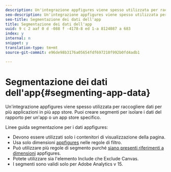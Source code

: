 ```yaml
---
description: Un'integrazione appfigures viene spesso utilizzata per raccogliere dati per più applicazioni in più app store. Puoi creare segmenti per isolare i dati del rapporto per un'app o un app store specifico.
seo-description: Un'integrazione appfigures viene spesso utilizzata per raccogliere dati per più applicazioni in più app store. Puoi creare segmenti per isolare i dati del rapporto per un'app o un app store specifico.
seo-title: Segmentazione dei dati dell'app
title: Segmentazione dei dati dell'app
uuid: 9 c 2 aaf 0 d -088 f -4178-8 ed 1-a 8124087 a 683
index: y
internal: n
snippet: y
translation-type: tm+mt
source-git-commit: e96de98b3176a05654fdf697210f992b0fd4adb1

---
```



# Segmentazione dei dati dell'app{#segmenting-app-data}

Un'integrazione appfigures viene spesso utilizzata per raccogliere dati per più applicazioni in più app store. Puoi creare segmenti per isolare i dati del rapporto per un'app o un app store specifico.

Linee guida segmentazione per i dati appfigures:

* Devono essere utilizzati solo i contenitori di visualizzazione della pagina.
* Usa solo dimensioni [appfigures](../appfigures-overview/appfigures-metrics.md#concept-890b06e6f59e44a7a331ce872f4e1d9c) nelle regole di filtro.
* Può utilizzare più regole di segmento purché [siano presenti riferimenti a dimensioni](../appfigures-overview/appfigures-metrics.md#concept-890b06e6f59e44a7a331ce872f4e1d9c) appfigures.
* Potete utilizzare sia l'elemento Include che Exclude Canvas.
* I segmenti sono validi solo per Adobe Analytics v 15.

